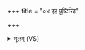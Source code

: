 +++
title = "०४ इह पुष्टिरिह"

+++
<details><summary>मूलम् (VS)</summary>

इ॒ह पुष्टि॑रि॒ह रस॑ इ॒ह स॑हस्र॒सात॑मा भव।  
प॒शून्य॑मिनि पोषय ॥
</details>